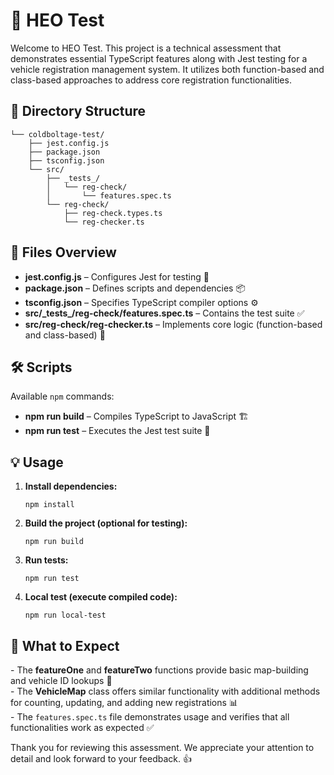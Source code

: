 # 🚀 HEO Test

Welcome to HEO Test. This project is a technical assessment that demonstrates essential TypeScript features along with Jest testing for a vehicle registration management system. It utilizes both function-based and class-based approaches to address core registration functionalities.

## 📁 Directory Structure

    └── coldboltage-test/
        ├── jest.config.js
        ├── package.json
        ├── tsconfig.json
        └── src/
            ├── _tests_/
            │   └── reg-check/
            │       └── features.spec.ts
            └── reg-check/
                ├── reg-check.types.ts
                └── reg-checker.ts


## 📜 Files Overview

- **jest.config.js** – Configures Jest for testing 🧪
- **package.json** – Defines scripts and dependencies 📦
- **tsconfig.json** – Specifies TypeScript compiler options ⚙️
- **src/\_tests\_/reg-check/features.spec.ts** – Contains the test suite ✅
- **src/reg-check/reg-checker.ts** – Implements core logic (function-based and class-based) 🔧

## 🛠️ Scripts

Available `npm` commands:

- **npm run build** – Compiles TypeScript to JavaScript 🏗️
- **npm run test** – Executes the Jest test suite 🧪

## 💡 Usage

1.  **Install dependencies:**

        npm install

2.  **Build the project (optional for testing):**

        npm run build

3.  **Run tests:**

        npm run test

4.  **Local test (execute compiled code):**

        npm run local-test

## 🎉 What to Expect

\- The **featureOne** and **featureTwo** functions provide basic map-building and vehicle ID lookups 🚗  
\- The **VehicleMap** class offers similar functionality with additional methods for counting, updating, and adding new registrations 📊  
\- The `features.spec.ts` file demonstrates usage and verifies that all functionalities work as expected ✅

Thank you for reviewing this assessment. We appreciate your attention to detail and look forward to your feedback. 👍
